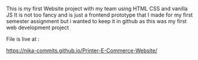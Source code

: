 This is my first Website project with my team using HTML CSS and vanilla JS
It is not too fancy and is just a frontend prototype that I made for my first semester assignment but i wanted to keep it in github as this was my first web development project

File is live at :

https://nika-commits.github.io/Printer-E-Commerce-Website/
